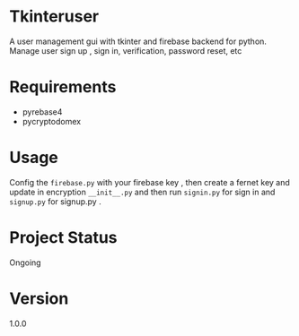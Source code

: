 # Tkinteruser
A user management gui with tkinter and firebase backend for python. Manage user sign up , sign in, verification, password reset, etc

# Requirements
* pyrebase4
* pycryptodomex

# Usage
Config the ```firebase.py``` with your firebase key , then create a fernet key and update in encryption ```__init__.py``` and then run ```signin.py``` for sign in and  ```signup.py``` for signup.py .

# Project Status
Ongoing

# Version
1.0.0
